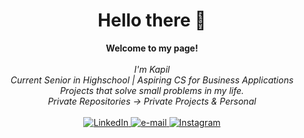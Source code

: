 <h1 align="center">Hello there 👋</h1>
<p align="center">
    <b>Welcome to my page!</b><br><br>
    <i>
        I'm Kapil<br>
        Current Senior in Highschool | Aspiring CS for Business Applications<br>
        Projects that solve small problems in my life.<br>
        Private Repositories &#8594; Private Projects & Personal<br>
    </i><br>
    <a href="https://www.linkedin.com/in/kapiltaspa">
        <img src="https://img.shields.io/badge/LinkedIn-0077B5?style=for-the-badge&logo=linkedin&logoColor=white" alt="LinkedIn">
    </a>
    <a href="mailto:kapiltaspa@gmail.com">
        <img src="https://img.shields.io/badge/Gmail-D14836?style=for-the-badge&logo=gmail&logoColor=white" alt="e-mail">
    </a>
    <a href="https://www.instagram.com/kapiltaspa_">
        <img src="https://img.shields.io/badge/Instagram-E4405F?style=for-the-badge&logo=instagram&logoColor=white" alt="Instagram">
    </a>

</p>
